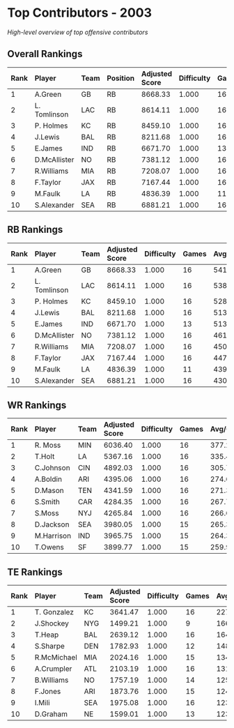# Top Contributors - 2003

*High-level overview of top offensive contributors*

## Overall Rankings

| Rank | Player       | Team | Position | Adjusted Score | Difficulty | Games | Avg/Game | Typical | Consistency | Trend      |
| :----| :------------| :----| :--------| :--------------| :----------| :-----| :--------| :-------| :-----------| :----------|
| 1    | A.Green      | GB   | RB       | 8668.33        | 1.000      | 16    | 541.77   | 496.98  | 8/1/7       | Stable     |
| 2    | L. Tomlinson | LAC  | RB       | 8614.11        | 1.000      | 16    | 538.38   | 585.29  | 8/2/6       | Increasing |
| 3    | P. Holmes    | KC   | RB       | 8459.10        | 1.000      | 16    | 528.69   | 543.04  | 8/4/4       | Stable     |
| 4    | J.Lewis      | BAL  | RB       | 8211.68        | 1.000      | 16    | 513.23   | 465.35  | 8/1/7       | Increasing |
| 5    | E.James      | IND  | RB       | 6671.70        | 1.000      | 13    | 513.21   | 517.18  | 5/1/7       | Increasing |
| 6    | D.McAllister | NO   | RB       | 7381.12        | 1.000      | 16    | 461.32   | 425.36  | 8/1/7       | Increasing |
| 7    | R.Williams   | MIA  | RB       | 7208.07        | 1.000      | 16    | 450.50   | 452.52  | 8/2/6       | Stable     |
| 8    | F.Taylor     | JAX  | RB       | 7167.44        | 1.000      | 16    | 447.96   | 449.69  | 8/4/4       | Stable     |
| 9    | M.Faulk      | LA   | RB       | 4836.39        | 1.000      | 11    | 439.67   | 472.39  | 4/1/6       | Increasing |
| 10   | S.Alexander  | SEA  | RB       | 6881.21        | 1.000      | 16    | 430.08   | 483.37  | 8/6/2       | Stable     |

## RB Rankings

| Rank | Player       | Team | Adjusted Score | Difficulty | Games | Avg/Game | Typical | Consistency | Trend      |
| :----| :------------| :----| :--------------| :----------| :-----| :--------| :-------| :-----------| :----------|
| 1    | A.Green      | GB   | 8668.33        | 1.000      | 16    | 541.77   | 496.98  | 8/1/7       | Stable     |
| 2    | L. Tomlinson | LAC  | 8614.11        | 1.000      | 16    | 538.38   | 585.29  | 8/2/6       | Increasing |
| 3    | P. Holmes    | KC   | 8459.10        | 1.000      | 16    | 528.69   | 543.04  | 8/4/4       | Stable     |
| 4    | J.Lewis      | BAL  | 8211.68        | 1.000      | 16    | 513.23   | 465.35  | 8/1/7       | Increasing |
| 5    | E.James      | IND  | 6671.70        | 1.000      | 13    | 513.21   | 517.18  | 5/1/7       | Increasing |
| 6    | D.McAllister | NO   | 7381.12        | 1.000      | 16    | 461.32   | 425.36  | 8/1/7       | Increasing |
| 7    | R.Williams   | MIA  | 7208.07        | 1.000      | 16    | 450.50   | 452.52  | 8/2/6       | Stable     |
| 8    | F.Taylor     | JAX  | 7167.44        | 1.000      | 16    | 447.96   | 449.69  | 8/4/4       | Stable     |
| 9    | M.Faulk      | LA   | 4836.39        | 1.000      | 11    | 439.67   | 472.39  | 4/1/6       | Increasing |
| 10   | S.Alexander  | SEA  | 6881.21        | 1.000      | 16    | 430.08   | 483.37  | 8/6/2       | Stable     |

## WR Rankings

| Rank | Player     | Team | Adjusted Score | Difficulty | Games | Avg/Game | Typical | Consistency | Trend      |
| :----| :----------| :----| :--------------| :----------| :-----| :--------| :-------| :-----------| :----------|
| 1    | R. Moss    | MIN  | 6036.40        | 1.000      | 16    | 377.27   | 408.74  | 8/1/7       | Stable     |
| 2    | T.Holt     | LA   | 5367.16        | 1.000      | 16    | 335.45   | 344.26  | 7/1/8       | Decreasing |
| 3    | C.Johnson  | CIN  | 4892.03        | 1.000      | 16    | 305.75   | 304.42  | 8/2/6       | Stable     |
| 4    | A.Boldin   | ARI  | 4395.06        | 1.000      | 16    | 274.69   | 262.33  | 8/2/6       | Increasing |
| 5    | D.Mason    | TEN  | 4341.59        | 1.000      | 16    | 271.35   | 279.13  | 8/0/8       | Increasing |
| 6    | S.Smith    | CAR  | 4284.35        | 1.000      | 16    | 267.77   | 311.04  | 8/4/4       | Stable     |
| 7    | S.Moss     | NYJ  | 4265.84        | 1.000      | 16    | 266.61   | 219.83  | 8/3/5       | Stable     |
| 8    | D.Jackson  | SEA  | 3980.05        | 1.000      | 15    | 265.34   | 206.16  | 7/1/7       | Increasing |
| 9    | M.Harrison | IND  | 3965.75        | 1.000      | 15    | 264.38   | 220.30  | 4/1/10      | Stable     |
| 10   | T.Owens    | SF   | 3899.77        | 1.000      | 15    | 259.98   | 258.41  | 7/2/6       | Decreasing |

## TE Rankings

| Rank | Player      | Team | Adjusted Score | Difficulty | Games | Avg/Game | Typical | Consistency | Trend      |
| :----| :-----------| :----| :--------------| :----------| :-----| :--------| :-------| :-----------| :----------|
| 1    | T. Gonzalez | KC   | 3641.47        | 1.000      | 16    | 227.59   | 232.88  | 8/1/7       | Increasing |
| 2    | J.Shockey   | NYG  | 1499.21        | 1.000      | 9     | 166.58   | 167.77  | 3/1/5       | Stable     |
| 3    | T.Heap      | BAL  | 2639.12        | 1.000      | 16    | 164.95   | 190.36  | 8/1/7       | Decreasing |
| 4    | S.Sharpe    | DEN  | 1782.93        | 1.000      | 12    | 148.58   | 133.21  | 5/0/7       | Increasing |
| 5    | R.McMichael | MIA  | 2024.16        | 1.000      | 15    | 134.94   | 112.01  | 7/1/7       | Decreasing |
| 6    | A.Crumpler  | ATL  | 2103.19        | 1.000      | 16    | 131.45   | 106.80  | 8/1/7       | Decreasing |
| 7    | B.Williams  | NO   | 1757.19        | 1.000      | 14    | 125.51   | 101.84  | 7/0/7       | Increasing |
| 8    | F.Jones     | ARI  | 1873.76        | 1.000      | 15    | 124.92   | 97.54   | 7/2/6       | Decreasing |
| 9    | I.Mili      | SEA  | 1975.08        | 1.000      | 16    | 123.44   | 103.78  | 8/2/6       | Increasing |
| 10   | D.Graham    | NE   | 1599.01        | 1.000      | 13    | 123.00   | 107.14  | 5/1/7       | Increasing |

